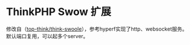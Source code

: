 # ThinkPHP Swow 扩展

修改自（[top-think/think-swoole](https://github.com/top-think/think-swoole)），参考hyperf实现了http、websocket服务。  
默认端口复用，可以起多个server。
